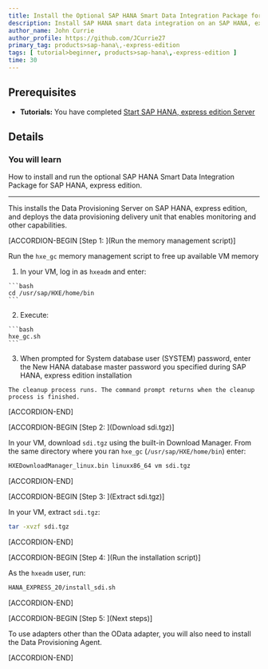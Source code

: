 ```yaml
---
title: Install the Optional SAP HANA Smart Data Integration Package for SAP HANA, express edition (Preconfigured VM)
description: Install SAP HANA smart data integration on an SAP HANA, express edition system.
author_name: John Currie
author_profile: https://github.com/JCurrie27
primary_tag: products>sap-hana\,-express-edition
tags: [ tutorial>beginner, products>sap-hana\,-express-edition ]
time: 30
---
```


<!-- loio7621f586085b4a93898290e1571e560a -->

## Prerequisites
 - **Tutorials:**  You have completed [Start SAP HANA, express edition Server](http://developers.sap.com/tutorials/hxe-ua-getting-started-vm.html)  

## Details
### You will learn
How to install and run the optional SAP HANA Smart Data Integration Package for SAP HANA, express edition.

---

This installs the Data Provisioning Server on SAP HANA, express edition, and deploys the data provisioning delivery unit that enables monitoring and other capabilities.

[ACCORDION-BEGIN [Step 1: ](Run the memory management script)]

Run the `hxe_gc` memory management script to free up available VM memory

1.   In your VM, log in as `hxeadm` and enter:

    ```bash
    cd /usr/sap/HXE/home/bin
    ```

2.   Execute:

    ```bash
    hxe_gc.sh
    ```

3.   When prompted for System database user (SYSTEM) password, enter the New HANA database master password you specified during SAP HANA, express edition installation

    The cleanup process runs. The command prompt returns when the cleanup process is finished.

[ACCORDION-END]

[ACCORDION-BEGIN [Step 2: ](Download sdi.tgz)]

In your VM, download `sdi.tgz` using the built-in Download Manager. From the same directory where you ran `hxe_gc` (`/usr/sap/HXE/home/bin`) enter:

```bash
HXEDownloadManager_linux.bin linuxx86_64 vm sdi.tgz
```

[ACCORDION-END]

[ACCORDION-BEGIN [Step 3: ](Extract sdi.tgz)]

In your VM, extract `sdi.tgz`:

```bash
tar -xvzf sdi.tgz
```

[ACCORDION-END]

[ACCORDION-BEGIN [Step 4: ](Run the installation script)]

As the `hxeadm` user, run:

```bash
HANA_EXPRESS_20/install_sdi.sh
```

[ACCORDION-END]

[ACCORDION-BEGIN [Step 5: ](Next steps)]

To use adapters other than the OData adapter, you will also need to install the Data Provisioning Agent.

[ACCORDION-END]
